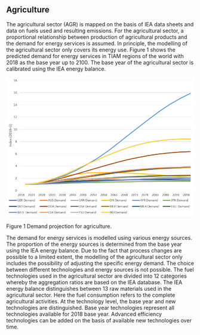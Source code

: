 ## Agriculture

The agricultural sector (AGR) is mapped on the basis of IEA data sheets and data on fuels used and resulting emissions. 
For the agricultural sector, a proportional relationship between production of agricultural products and the demand for energy services is assumed. In principle, the modelling of the agricultural sector only covers its energy use. Figure 1 shows the predicted demand for energy services in TIAM regions of the world with 2018 as the base year up to 2100. The base year of the agricultural sector is calibrated using the IEA energy balance.
 
![Agriculture Deamdn Projection](./figs/agriculture_demand.png) 

Figure 1 Demand projection for agriculture.

The demand for energy services is modelled using various energy sources. The proportion of the energy sources is determined from the base year using the IEA energy balance. Due to the fact that process changes are possible to a limited extent, the modelling of the agricultural sector only includes the possibility of adjusting the specific energy demand. The choice between different technologies and energy sources is not possible. The fuel technologies used in the agricultural sector are divided into 12 categories whereby the aggregation ratios are based on the IEA database. The IEA energy balance distinguishes between 13 raw materials used in the agricultural sector. Here the fuel consumption refers to the complete agricultural activities.
At the technology level, the base year and new technologies are distinguished. Base year technologies represent all technologies available for 2018 base year. Advanced efficiency technologies can be added on the basis of available new technologies over time.
